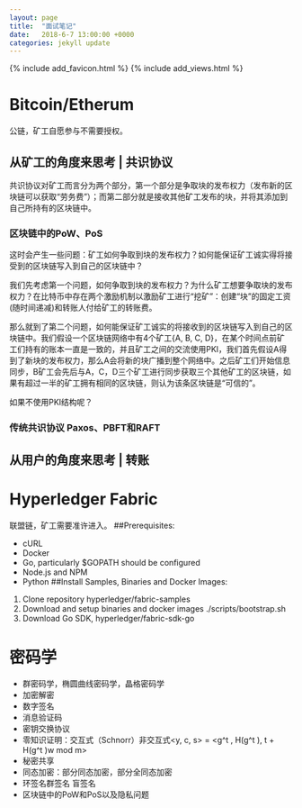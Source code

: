 ```yaml
---
layout: page
title:  "面试笔记"
date:   2018-6-7 13:00:00 +0000
categories: jekyll update
---
```

{% include add_favicon.html %}
{% include add_views.html %}

# Bitcoin/Etherum
公链，矿工自愿参与不需要授权。
## 从矿工的角度来思考 | 共识协议
共识协议对矿工而言分为两个部分，第一个部分是争取块的发布权力（发布新的区块链可以获取“劳务费”）；而第二部分就是接收其他矿工发布的块，并将其添加到自己所持有的区块链中。
### 区块链中的PoW、PoS
这时会产生一些问题：矿工如何争取到块的发布权力？如何能保证矿工诚实得将接受到的区块链写入到自己的区块链中？

我们先考虑第一个问题，如何争取到块的发布权力？为什么矿工想要争取块的发布权力？在比特币中存在两个激励机制以激励矿工进行“挖矿”：创建“块”的固定工资(随时间递减)和转账人付给矿工的转账费。

那么就到了第二个问题，如何能保证矿工诚实的将接收到的区块链写入到自己的区块链中。我们假设一个区块链网络中有4个矿工{A, B, C, D}，在某个时间点前矿工们持有的账本一直是一致的，并且矿工之间的交流使用PKI，我们首先假设A得到了新块的发布权力，那么A会将新的块广播到整个网络中。之后矿工们开始信息同步，B矿工会先后与A，C，D三个矿工进行同步获取三个其他矿工的区块链，如果有超过一半的矿工拥有相同的区块链，则认为该条区块链是“可信的”。

如果不使用PKI结构呢？

### 传统共识协议 Paxos、PBFT和RAFT
## 从用户的角度来思考 | 转账
# Hyperledger Fabric
联盟链，矿工需要准许进入。
##Prerequisites:
- cURL
- Docker
- Go, particularly $GOPATH should be configured
- Node.js and NPM
- Python
##Install Samples, Binaries and Docker Images:
1. Clone repository hyperledger/fabric-samples
2. Download and setup binaries and docker images ./scripts/bootstrap.sh
3. Download Go SDK, hyperledger/fabric-sdk-go

# 密码学
- 群密码学，椭圆曲线密码学，晶格密码学
- 加密解密
- 数字签名
- 消息验证码
- 密钥交换协议
- 零知识证明：交互式（Schnorr）非交互式<y, c, s> = <g^t , H(g^t ), t + H(g^t )w mod m>
- 秘密共享
- 同态加密：部分同态加密，部分全同态加密
- 环签名群签名 盲签名
- 区块链中的PoW和PoS以及隐私问题

